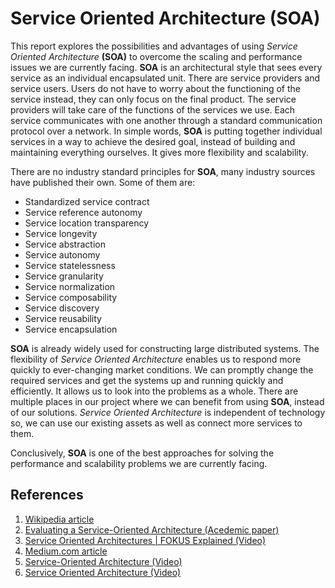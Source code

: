 # Service Oriented Architecture (SOA)

This report explores the possibilities and advantages of using *Service Oriented Architecture* **(SOA)** to overcome the scaling and performance issues we are currently facing. **SOA** is an architectural style that sees every service as an individual encapsulated unit. There are service providers and service users. Users do not have to worry about the functioning of the service instead, they can only focus on the final product. The service providers will take care of the functions of the services we use. Each service communicates with one another through a standard communication protocol over a network. In simple words, **SOA** is putting together individual services in a way to achieve the desired goal, instead of building and maintaining everything ourselves. It gives more flexibility and scalability.

There are no industry standard principles for **SOA**, many industry sources have published their own. Some of them are:

* Standardized service contract
* Service reference autonomy
* Service location transparency
* Service longevity
* Service abstraction
* Service autonomy
* Service statelessness
* Service granularity
* Service normalization
* Service composability
* Service discovery
* Service reusability
* Service encapsulation

**SOA** is already widely used for constructing large distributed systems. The flexibility of *Service Oriented Architecture* enables us to respond more quickly to ever-changing market conditions. We can promptly change the required services and get the systems up and running quickly and efficiently. It allows us to look into the problems as a whole. There are multiple places in our project where we can benefit from using **SOA**, instead of our solutions. *Service Oriented Architecture* is independent of technology so, we can use our existing assets as well as connect more services to them.

Conclusively, **SOA** is one of the best approaches for solving the performance and scalability problems we are currently facing.

## References

1) [Wikipedia article](https://en.wikipedia.org/wiki/Service-oriented_architecture)
2) [Evaluating a Service-Oriented
Architecture (Acedemic paper)](https://resources.sei.cmu.edu/asset_files/TechnicalReport/2007_005_001_14894.pdf)
3) [Service Oriented Architectures | FOKUS Explained (Video)](https://www.youtube.com/watch?v=L1tM0tMJdzY)
4) [Medium.com article](https://medium.com/@SoftwareDevelopmentCommunity/what-is-service-oriented-architecture-fa894d11a7ec#:~:text=Service%2DOriented%20Architecture%20(SOA),of%20vendors%20and%20other%20technologies.)
5) [Service-Oriented Architecture (Video)](https://www.youtube.com/watch?v=_dFJOSR-aFs&t=13s)
6) [Service Oriented Architecture (Video)](https://www.youtube.com/watch?v=4WEqVqckgXs)
